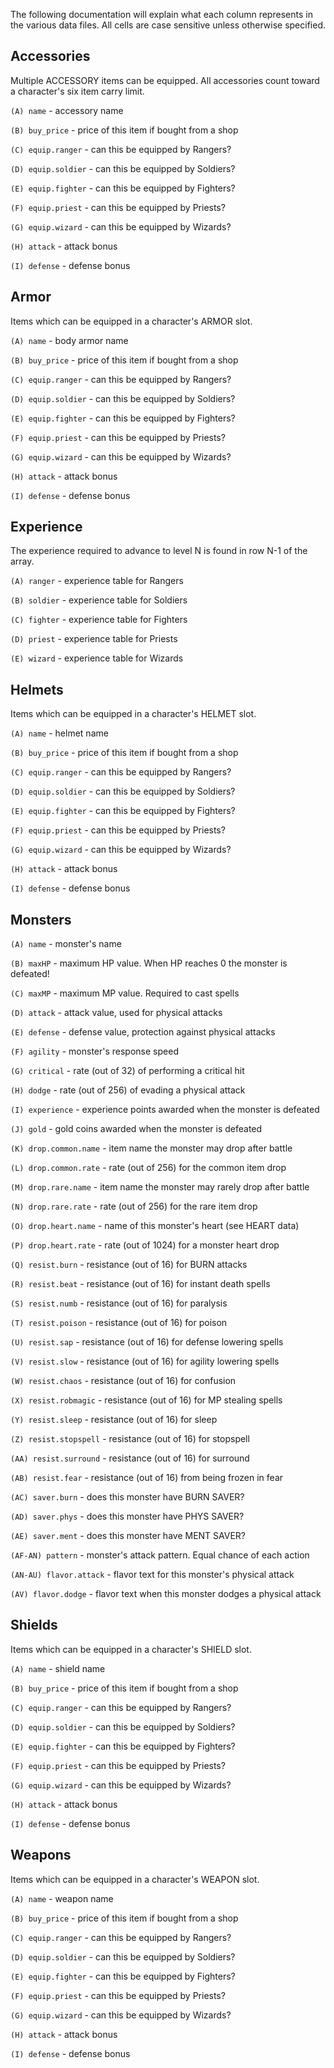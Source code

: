 The following documentation will explain what each column represents in the various data files. All cells are case sensitive unless otherwise specified.

## Accessories

Multiple ACCESSORY items can be equipped.  All accessories count toward a character's six item carry limit.

`(A) name` - accessory name

`(B) buy_price` - price of this item if bought from a shop

`(C) equip.ranger` - can this be equipped by Rangers?

`(D) equip.soldier` - can this be equipped by Soldiers?

`(E) equip.fighter` - can this be equipped by Fighters?

`(F) equip.priest` - can this be equipped by Priests?

`(G) equip.wizard` - can this be equipped by Wizards?

`(H) attack` - attack bonus

`(I) defense` - defense bonus

## Armor

Items which can be equipped in a character's ARMOR slot.

`(A) name` - body armor name

`(B) buy_price` - price of this item if bought from a shop

`(C) equip.ranger` - can this be equipped by Rangers?

`(D) equip.soldier` - can this be equipped by Soldiers?

`(E) equip.fighter` - can this be equipped by Fighters?

`(F) equip.priest` - can this be equipped by Priests?

`(G) equip.wizard` - can this be equipped by Wizards?

`(H) attack` - attack bonus

`(I) defense` - defense bonus

## Experience

The experience required to advance to level N is found in row N-1 of the array.

`(A) ranger` - experience table for Rangers

`(B) soldier` - experience table for Soldiers

`(C) fighter` - experience table for Fighters

`(D) priest` - experience table for Priests

`(E) wizard` - experience table for Wizards

## Helmets

Items which can be equipped in a character's HELMET slot.

`(A) name` - helmet name

`(B) buy_price` - price of this item if bought from a shop

`(C) equip.ranger` - can this be equipped by Rangers?

`(D) equip.soldier` - can this be equipped by Soldiers?

`(E) equip.fighter` - can this be equipped by Fighters?

`(F) equip.priest` - can this be equipped by Priests?

`(G) equip.wizard` - can this be equipped by Wizards?

`(H) attack` - attack bonus

`(I) defense` - defense bonus

## Monsters

`(A) name` - monster's name

`(B) maxHP` - maximum HP value. When HP reaches 0 the monster is defeated!

`(C) maxMP` - maximum MP value. Required to cast spells

`(D) attack` - attack value, used for physical attacks

`(E) defense` - defense value, protection against physical attacks

`(F) agility` - monster's response speed

`(G) critical` - rate (out of 32) of performing a critical hit

`(H) dodge` - rate (out of 256) of evading a physical attack

`(I) experience` - experience points awarded when the monster is defeated

`(J) gold` - gold coins awarded when the monster is defeated

`(K) drop.common.name` - item name the monster may drop after battle

`(L) drop.common.rate` - rate (out of 256) for the common item drop

`(M) drop.rare.name` - item name the monster may rarely drop after battle

`(N) drop.rare.rate` - rate (out of 256) for the rare item drop

`(O) drop.heart.name` - name of this monster's heart (see HEART data)

`(P) drop.heart.rate` - rate (out of 1024) for a monster heart drop

`(Q) resist.burn` - resistance (out of 16) for BURN attacks

`(R) resist.beat` - resistance (out of 16) for instant death spells

`(S) resist.numb` - resistance (out of 16) for paralysis

`(T) resist.poison` - resistance (out of 16) for poison

`(U) resist.sap` - resistance (out of 16) for defense lowering spells

`(V) resist.slow` - resistance (out of 16) for agility lowering spells

`(W) resist.chaos` - resistance (out of 16) for confusion

`(X) resist.robmagic` - resistance (out of 16) for MP stealing spells

`(Y) resist.sleep` - resistance (out of 16) for sleep

`(Z) resist.stopspell` - resistance (out of 16) for stopspell

`(AA) resist.surround` - resistance (out of 16) for surround

`(AB) resist.fear` - resistance (out of 16) from being frozen in fear

`(AC) saver.burn` - does this monster have BURN SAVER?

`(AD) saver.phys` - does this monster have PHYS SAVER?

`(AE) saver.ment` - does this monster have MENT SAVER?

`(AF-AN) pattern` - monster's attack pattern. Equal chance of each action

`(AN-AU) flavor.attack` - flavor text for this monster's physical attack

`(AV) flavor.dodge` - flavor text when this monster dodges a physical attack

## Shields

Items which can be equipped in a character's SHIELD slot.

`(A) name` - shield name

`(B) buy_price` - price of this item if bought from a shop

`(C) equip.ranger` - can this be equipped by Rangers?

`(D) equip.soldier` - can this be equipped by Soldiers?

`(E) equip.fighter` - can this be equipped by Fighters?

`(F) equip.priest` - can this be equipped by Priests?

`(G) equip.wizard` - can this be equipped by Wizards?

`(H) attack` - attack bonus

`(I) defense` - defense bonus

## Weapons

Items which can be equipped in a character's WEAPON slot.

`(A) name` - weapon name

`(B) buy_price` - price of this item if bought from a shop

`(C) equip.ranger` - can this be equipped by Rangers?

`(D) equip.soldier` - can this be equipped by Soldiers?

`(E) equip.fighter` - can this be equipped by Fighters?

`(F) equip.priest` - can this be equipped by Priests?

`(G) equip.wizard` - can this be equipped by Wizards?

`(H) attack` - attack bonus

`(I) defense` - defense bonus
